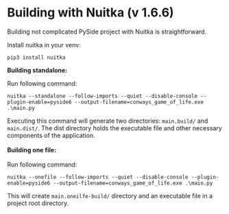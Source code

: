 # Building with Nuitka (v 1.6.6)
Building not complicated PySide project with Nuitka is straightforward.

Install nuitka in your venv:
```
pip3 install nuitka
```

**Building standalone:**  

Run following command:
```
nuitka --standalone --follow-imports --quiet --disable-console --plugin-enable=pyside6 --output-filename=conways_game_of_life.exe .\main.py
```
Executing this command will generate two directories: `main.build/` and `main.dist/`. The dist directory holds the executable file and other necessary components of the application.
<br>  
**Building one file:**  
<br>
Run following command:
```
nuitka --onefile --follow-imports --quiet --disable-console --plugin-enable=pyside6 --output-filename=conways_game_of_life.exe .\main.py
```
This will create `main.oneilfe-build/` directory and an executable file in a project root directory.
